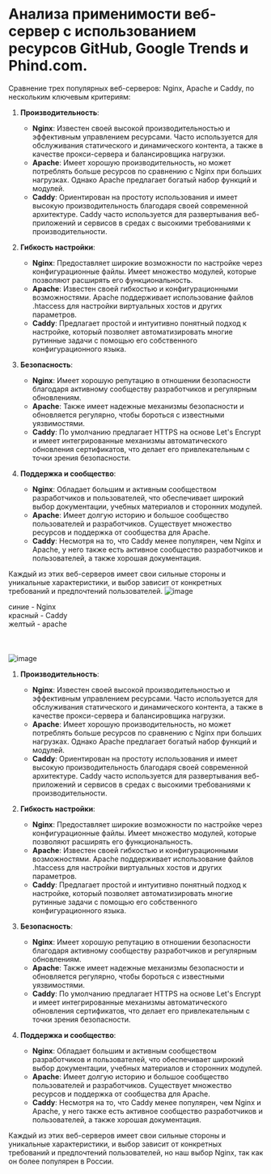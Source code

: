 <h1>Анализа применимости веб-сервер с использованием ресурсов GitHub, Google Trends и Phind.com.</h1>
Cравнение трех популярных веб-серверов: Nginx, Apache и Caddy, по нескольким ключевым критериям:

1. **Производительность**:
   - **Nginx**: Известен своей высокой производительностью и эффективным управлением ресурсами. Часто используется для обслуживания статического и динамического контента, а также в качестве прокси-сервера и балансировщика нагрузки.
   - **Apache**: Имеет хорошую производительность, но может потреблять больше ресурсов по сравнению с Nginx при больших нагрузках. Однако Apache предлагает богатый набор функций и модулей.
   - **Caddy**: Ориентирован на простоту использования и имеет высокую производительность благодаря своей современной архитектуре. Caddy часто используется для развертывания веб-приложений и сервисов в средах с высокими требованиями к производительности.

2. **Гибкость настройки**:
   - **Nginx**: Предоставляет широкие возможности по настройке через конфигурационные файлы. Имеет множество модулей, которые позволяют расширять его функциональность.
   - **Apache**: Известен своей гибкостью и конфигурационными возможностями. Apache поддерживает использование файлов .htaccess для настройки виртуальных хостов и других параметров.
   - **Caddy**: Предлагает простой и интуитивно понятный подход к настройке, который позволяет автоматизировать многие рутинные задачи с помощью его собственного конфигурационного языка.

3. **Безопасность**:
   - **Nginx**: Имеет хорошую репутацию в отношении безопасности благодаря активному сообществу разработчиков и регулярным обновлениям.
   - **Apache**: Также имеет надежные механизмы безопасности и обновляется регулярно, чтобы бороться с известными уязвимостями.
   - **Caddy**: По умолчанию предлагает HTTPS на основе Let's Encrypt и имеет интегрированные механизмы автоматического обновления сертификатов, что делает его привлекательным с точки зрения безопасности.

4. **Поддержка и сообщество**:
   - **Nginx**: Обладает большим и активным сообществом разработчиков и пользователей, что обеспечивает широкий выбор документации, учебных материалов и сторонних модулей.
   - **Apache**: Имеет долгую историю и большое сообщество пользователей и разработчиков. Существует множество ресурсов и поддержка от сообщества для Apache.
   - **Caddy**: Несмотря на то, что Caddy менее популярен, чем Nginx и Apache, у него также есть активное сообщество разработчиков и пользователей, а также хорошая документация.

Каждый из этих веб-серверов имеет свои сильные стороны и уникальные характеристики, и выбор зависит от конкретных требований и предпочтений пользователей.
![image](https://github.com/nubycat/HW/assets/76999458/4af3ba45-e7ca-4236-9907-638473269475)

синие - Nginx</br>
красный - Caddy</br>
желтый - apache</br>
</br>
</br>
</br>
![image](https://github.com/nubycat/HW/assets/76999458/168d4807-2dcb-4225-a688-f87e51c2a69c)


1. **Производительность**:
   - **Nginx**: Известен своей высокой производительностью и эффективным управлением ресурсами. Часто используется для обслуживания статического и динамического контента, а также в качестве прокси-сервера и балансировщика нагрузки.
   - **Apache**: Имеет хорошую производительность, но может потреблять больше ресурсов по сравнению с Nginx при больших нагрузках. Однако Apache предлагает богатый набор функций и модулей.
   - **Caddy**: Ориентирован на простоту использования и имеет высокую производительность благодаря своей современной архитектуре. Caddy часто используется для развертывания веб-приложений и сервисов в средах с высокими требованиями к производительности.

2. **Гибкость настройки**:
   - **Nginx**: Предоставляет широкие возможности по настройке через конфигурационные файлы. Имеет множество модулей, которые позволяют расширять его функциональность.
   - **Apache**: Известен своей гибкостью и конфигурационными возможностями. Apache поддерживает использование файлов .htaccess для настройки виртуальных хостов и других параметров.
   - **Caddy**: Предлагает простой и интуитивно понятный подход к настройке, который позволяет автоматизировать многие рутинные задачи с помощью его собственного конфигурационного языка.

3. **Безопасность**:
   - **Nginx**: Имеет хорошую репутацию в отношении безопасности благодаря активному сообществу разработчиков и регулярным обновлениям.
   - **Apache**: Также имеет надежные механизмы безопасности и обновляется регулярно, чтобы бороться с известными уязвимостями.
   - **Caddy**: По умолчанию предлагает HTTPS на основе Let's Encrypt и имеет интегрированные механизмы автоматического обновления сертификатов, что делает его привлекательным с точки зрения безопасности.

4. **Поддержка и сообщество**:
   - **Nginx**: Обладает большим и активным сообществом разработчиков и пользователей, что обеспечивает широкий выбор документации, учебных материалов и сторонних модулей.
   - **Apache**: Имеет долгую историю и большое сообщество пользователей и разработчиков. Существует множество ресурсов и поддержка от сообщества для Apache.
   - **Caddy**: Несмотря на то, что Caddy менее популярен, чем Nginx и Apache, у него также есть активное сообщество разработчиков и пользователей, а также хорошая документация.

Каждый из этих веб-серверов имеет свои сильные стороны и уникальные характеристики, и выбор зависит от конкретных требований и предпочтений пользователей, но наш выбор Nginx, так как он более популярен в России.
